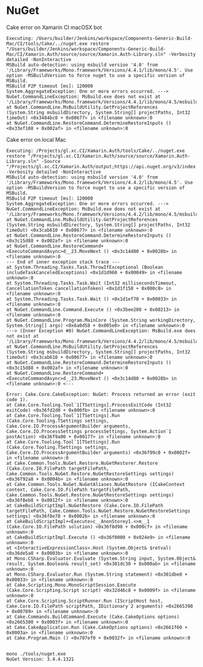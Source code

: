 # NuGet


Cake error on Xamarin CI macOSX bot

    Executing: /Users/builder/Jenkins/workspace/Components-Generic-Build-Mac/CI/tools/Cake/../nuget.exe restore "/Users/builder/Jenkins/workspace/Components-Generic-Build-Mac/CI/Xamarin.Auth/source/source/Xamarin.Auth-Library.sln" -Verbosity detailed -NonInteractive
    MSBuild auto-detection: using msbuild version '4.0' from '/Library/Frameworks/Mono.framework/Versions/4.4.1/lib/mono/4.5'. Use option -MSBuildVersion to force nuget to use a specific version of MSBuild.
    MSBuild P2P timeout [ms]: 120000
    System.AggregateException: One or more errors occurred. ---> NuGet.CommandLineException: MsBuild.exe does not exist at '/Library/Frameworks/Mono.framework/Versions/4.4.1/lib/mono/4.5/msbuild.exe'.
    at NuGet.CommandLine.MsBuildUtility.GetProjectReferences (System.String msbuildDirectory, System.String[] projectPaths, Int32 timeOut) <0x3484bc0 + 0x00677> in <filename unknown>:0 
    at NuGet.CommandLine.RestoreCommand.DetermineRestoreInputs () <0x33ef108 + 0x002af> in <filename unknown>:0 


Cake error on local Mac

    Executing: /Projects/gl.xc.CI/Xamarin.Auth/tools/Cake/../nuget.exe restore "/Projects/gl.xc.CI/Xamarin.Auth/source/source/Xamarin.Auth-Library.sln" -Source "/Projects/gl.xc.CI/Xamarin.Auth/output;https://api.nuget.org/v3/index.json" -Verbosity detailed -NonInteractive
    MSBuild auto-detection: using msbuild version '4.0' from '/Library/Frameworks/Mono.framework/Versions/4.4.2/lib/mono/4.5'. Use option -MSBuildVersion to force nuget to use a specific version of MSBuild.
    MSBuild P2P timeout [ms]: 120000
    System.AggregateException: One or more errors occurred. ---> NuGet.CommandLineException: MsBuild.exe does not exist at '/Library/Frameworks/Mono.framework/Versions/4.4.2/lib/mono/4.5/msbuild.exe'.
    at NuGet.CommandLine.MsBuildUtility.GetProjectReferences (System.String msbuildDirectory, System.String[] projectPaths, Int32 timeOut) <0x3cab610 + 0x00677> in <filename unknown>:0 
    at NuGet.CommandLine.RestoreCommand.DetermineRestoreInputs () <0x3c15d88 + 0x002af> in <filename unknown>:0 
    at NuGet.CommandLine.RestoreCommand+<ExecuteCommandAsync>d__23.MoveNext () <0x3c14d80 + 0x0028b> in <filename unknown>:0 
    --- End of inner exception stack trace ---
    at System.Threading.Tasks.Task.ThrowIfExceptional (Boolean includeTaskCanceledExceptions) <0x1d1d960 + 0x00049> in <filename unknown>:0 
    at System.Threading.Tasks.Task.Wait (Int32 millisecondsTimeout, CancellationToken cancellationToken) <0x1d1f150 + 0x000c8> in <filename unknown>:0 
    at System.Threading.Tasks.Task.Wait () <0x1d1ef70 + 0x00033> in <filename unknown>:0 
    at NuGet.CommandLine.Command.Execute () <0x3bee208 + 0x00213> in <filename unknown>:0 
    at NuGet.CommandLine.Program.MainCore (System.String workingDirectory, System.String[] args) <0x6a0d58 + 0x005e0> in <filename unknown>:0 
    ---> (Inner Exception #0) NuGet.CommandLineException: MsBuild.exe does not exist at '/Library/Frameworks/Mono.framework/Versions/4.4.2/lib/mono/4.5/msbuild.exe'.
    at NuGet.CommandLine.MsBuildUtility.GetProjectReferences (System.String msbuildDirectory, System.String[] projectPaths, Int32 timeOut) <0x3cab610 + 0x00677> in <filename unknown>:0 
    at NuGet.CommandLine.RestoreCommand.DetermineRestoreInputs () <0x3c15d88 + 0x002af> in <filename unknown>:0 
    at NuGet.CommandLine.RestoreCommand+<ExecuteCommandAsync>d__23.MoveNext () <0x3c14d80 + 0x0028b> in <filename unknown>:0 <---

    Error: Cake.Core.CakeException: NuGet: Process returned an error (exit code 1).
    at Cake.Core.Tooling.Tool`1[TSettings].ProcessExitCode (Int32 exitCode) <0x36fd2d0 + 0x000fb> in <filename unknown>:0 
    at Cake.Core.Tooling.Tool`1[TSettings].Run (Cake.Core.Tooling.TSettings settings, Cake.Core.IO.ProcessArgumentBuilder arguments, Cake.Core.IO.ProcessSettings processSettings, System.Action`1 postAction) <0x36f9a00 + 0x00177> in <filename unknown>:0 
    at Cake.Core.Tooling.Tool`1[TSettings].Run (Cake.Core.Tooling.TSettings settings, Cake.Core.IO.ProcessArgumentBuilder arguments) <0x36f99c0 + 0x0002f> in <filename unknown>:0 
    at Cake.Common.Tools.NuGet.Restore.NuGetRestorer.Restore (Cake.Core.IO.FilePath targetFilePath, Cake.Common.Tools.NuGet.Restore.NuGetRestoreSettings settings) <0x36f92a8 + 0x0004b> in <filename unknown>:0 
    at Cake.Common.Tools.NuGet.NuGetAliases.NuGetRestore (ICakeContext context, Cake.Core.IO.FilePath targetFilePath, Cake.Common.Tools.NuGet.Restore.NuGetRestoreSettings settings) <0x36f8eb8 + 0x0012f> in <filename unknown>:0 
    at CakeBuildScriptImpl.NuGetRestore (Cake.Core.IO.FilePath targetFilePath, Cake.Common.Tools.NuGet.Restore.NuGetRestoreSettings settings) <0x36f8e78 + 0x0002b> in <filename unknown>:0 
    at CakeBuildScriptImpl+<Execute>c__AnonStorey1.<>m__1 (Cake.Core.IO.FilePath solution) <0x36f8d98 + 0x000cf> in <filename unknown>:0 
    at CakeBuildScriptImpl.Execute () <0x36f0000 + 0x024e9> in <filename unknown>:0 
    at <InteractiveExpressionClass>.Host (System.Object& $retval) <0x36de5a0 + 0x0003b> in <filename unknown>:0 
    at Mono.CSharp.Evaluator.Evaluate (System.String input, System.Object& result, System.Boolean& result_set) <0x301dc30 + 0x000ab> in <filename unknown>:0 
    at Mono.CSharp.Evaluator.Run (System.String statement) <0x301dbe0 + 0x00033> in <filename unknown>:0 
    at Cake.Scripting.Mono.MonoScriptSession.Execute (Cake.Core.Scripting.Script script) <0x32d46c8 + 0x0009f> in <filename unknown>:0 
    at Cake.Core.Scripting.ScriptRunner.Run (IScriptHost host, Cake.Core.IO.FilePath scriptPath, IDictionary`2 arguments) <0x2665398 + 0x00789> in <filename unknown>:0 
    at Cake.Commands.BuildCommand.Execute (Cake.CakeOptions options) <0x2665300 + 0x0003f> in <filename unknown>:0 
    at Cake.CakeApplication.Run (Cake.CakeOptions options) <0x2661f60 + 0x0003a> in <filename unknown>:0 
    at Cake.Program.Main () <0x707ef0 + 0x0032f> in <filename unknown>:0 


    mono ./tools/nuget.exe 
    NuGet Version: 3.4.4.1321

